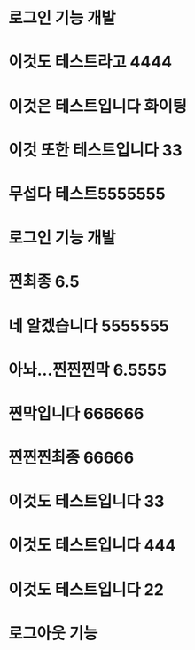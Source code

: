 # 로그인 기능 개발
# 이것도 테스트라고 4444
# 이것은 테스트입니다 화이팅
# 이것 또한 테스트입니다 33
# 무섭다 테스트5555555
# 로그인 기능 개발
# 찐최종 6.5
# 네 알겠습니다 5555555
# 아놔...찐찐찐막 6.5555
# 찐막입니다 666666
# 찐찐찐최종 66666
# 이것도 테스트입니다 33
# 이것도 테스트입니다 444
# 이것도 테스트입니다 22
# 로그아웃 기능